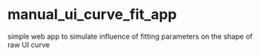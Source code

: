 # manual_ui_curve_fit_app
simple web app to simulate influence of fitting parameters on the shape of raw UI curve
